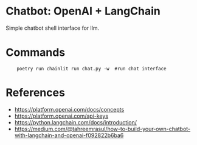 # Chatbot: OpenAI + LangChain

Simple chatbot shell interface for llm.


# Commands

```shell
    poetry run chainlit run chat.py -w  #run chat interface
```

# References

- https://platform.openai.com/docs/concepts
- https://platform.openai.com/api-keys
- https://python.langchain.com/docs/introduction/
- https://medium.com/@tahreemrasul/how-to-build-your-own-chatbot-with-langchain-and-openai-f092822b6ba6